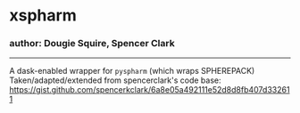 # **xspharm** #
### author: Dougie Squire, Spencer Clark ###

-----------------------------
A dask-enabled wrapper for `pyspharm` (which wraps SPHEREPACK)
Taken/adapted/extended from spencerclark's code base: https://gist.github.com/spencerkclark/6a8e05a492111e52d8d8fb407d332611
